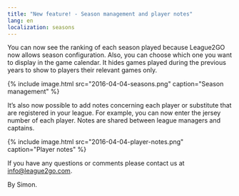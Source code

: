 ```yaml
---
title: "New feature! - Season management and player notes"
lang: en
localization: seasons
---
```

You can now see the ranking of each season played because League2GO now allows season configuration. Also, you can choose which one you want to display in the game calendar. It hides games played during the previous years to show to players their relevant games only.

{% include image.html src="2016-04-04-seasons.png" caption="Season management" %}

It’s also now possible to add notes concerning each player or substitute that are registered in your league. For example, you can now enter the jersey number of each player. Notes are shared between league managers and captains.

{% include image.html src="2016-04-04-player-notes.png" caption="Player notes" %}

If you have any questions or comments please contact us at info@league2go.com.

By Simon.